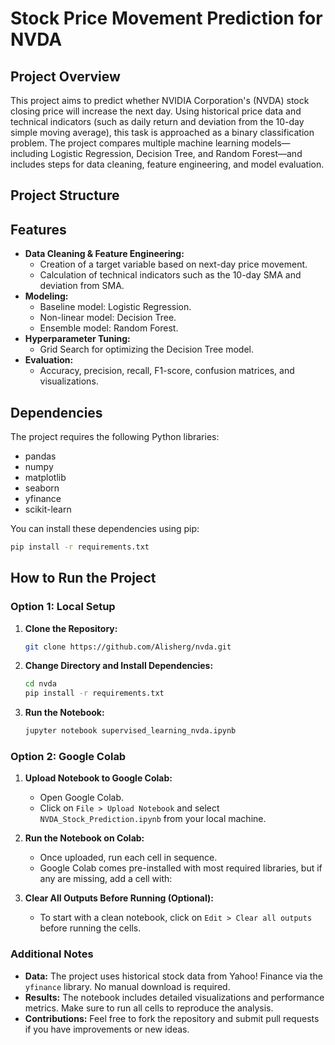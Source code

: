 # Stock Price Movement Prediction for NVDA

## Project Overview
This project aims to predict whether NVIDIA Corporation's (NVDA) stock closing price will increase the next day. Using historical price data and technical indicators (such as daily return and deviation from the 10-day simple moving average), this task is approached as a binary classification problem. The project compares multiple machine learning models—including Logistic Regression, Decision Tree, and Random Forest—and includes steps for data cleaning, feature engineering, and model evaluation.

## Project Structure

## Features
- **Data Cleaning & Feature Engineering:**  
  - Creation of a target variable based on next-day price movement.
  - Calculation of technical indicators such as the 10-day SMA and deviation from SMA.
- **Modeling:**  
  - Baseline model: Logistic Regression.
  - Non-linear model: Decision Tree.
  - Ensemble model: Random Forest.
- **Hyperparameter Tuning:**  
  - Grid Search for optimizing the Decision Tree model.
- **Evaluation:**  
  - Accuracy, precision, recall, F1-score, confusion matrices, and visualizations.

## Dependencies
The project requires the following Python libraries:
- pandas
- numpy
- matplotlib
- seaborn
- yfinance
- scikit-learn

You can install these dependencies using pip:
```bash
pip install -r requirements.txt
```

## How to Run the Project

### Option 1: Local Setup

1. **Clone the Repository:**
   ```bash
   git clone https://github.com/Alisherg/nvda.git
   ```
2. **Change Directory and Install Dependencies:**
    ```bash
    cd nvda
    pip install -r requirements.txt
    ```
3. **Run the Notebook:**
    ```bash
    jupyter notebook supervised_learning_nvda.ipynb
    ```

### Option 2: Google Colab

1. **Upload Notebook to Google Colab:**
   - Open Google Colab.
   - Click on `File > Upload Notebook` and select `NVDA_Stock_Prediction.ipynb` from your local machine.

2. **Run the Notebook on Colab:**
   - Once uploaded, run each cell in sequence.
   - Google Colab comes pre-installed with most required libraries, but if any are missing, add a cell with:

3. **Clear All Outputs Before Running (Optional):**
   - To start with a clean notebook, click on `Edit > Clear all outputs` before running the cells.

### Additional Notes

- **Data:** The project uses historical stock data from Yahoo! Finance via the `yfinance` library. No manual download is required.
- **Results:** The notebook includes detailed visualizations and performance metrics. Make sure to run all cells to reproduce the analysis.
- **Contributions:** Feel free to fork the repository and submit pull requests if you have improvements or new ideas.
